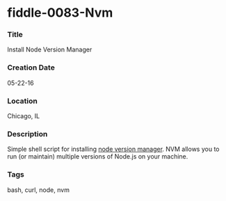 fiddle-0083-Nvm
======

### Title

Install Node Version Manager


### Creation Date

05-22-16


### Location

Chicago, IL


### Description

Simple shell script for installing [node version manager](https://github.com/creationix/nvm). NVM allows you
to run (or maintain) multiple versions of Node.js on your machine.


### Tags

bash, curl, node, nvm
